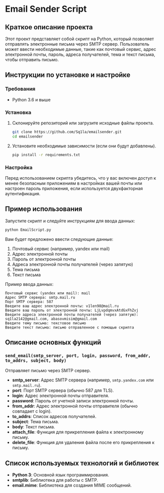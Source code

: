 
# Email Sender Script

## Краткое описание проекта
Этот проект представляет собой скрипт на Python, который позволяет отправлять электронные письма через SMTP сервер. Пользователь может ввести необходимые данные, такие как почтовый сервис, адрес электронной почты, пароль, адреса получателей, тема и текст письма, чтобы отправить письмо.

## Инструкции по установке и настройке

### Требования
- Python 3.6 и выше

### Установка
1. Склонируйте репозиторий или загрузите исходные файлы проекта.
    ```bash
    git clone https://github.com/Sq1la/emailsender.git
    cd emailsender
    ```

2. Установите необходимые зависимости (если они будут добавлены).
    ```bash
    pip install -r requirements.txt
    ```

### Настройка
Перед использованием скрипта убедитесь, что у вас включен доступ к менее безопасным приложениям в настройках вашей почты или настроен пароль приложения, если используется двухфакторная аутентификация.

## Пример использования
Запустите скрипт и следуйте инструкциям для ввода данных:

```bash
python EmailScript.py
```

Вам будет предложено ввести следующие данные:
1. Почтовый сервис (например, yandex или mail)
2. Адрес электронной почты
3. Пароль от электронной почты
4. Адреса электронной почты получателей (через запятую)
5. Тема письма
6. Текст письма

Пример ввода данных:

```plaintext
Почтовый сервис (yandex или mail): mail
Адрес SMTP сервера: smtp.mail.ru
Порт SMTP сервера: 587
Введите ваш адрес электронной почты: v1len98@mail.ru
Введите ваш пароль от электронной почты: LjLvpdqmvxAtdGxFhZvj
Введите адреса электронной почты получателей (через запятую): sq1la2142@gmail.com, abasovmisim@gmail.com
Введите тему письма: текстовое письмо
Введите текст письма: письмо отправленное с помощью скрипта
```

## Описание основных функций

### `send_email(smtp_server, port, login, password, from_addr, to_addrs, subject, body)`
Отправляет письмо через SMTP сервер.
- **smtp_server**: Адрес SMTP сервера (например, `smtp.yandex.com` или `smtp.mail.ru`).
- **port**: Порт SMTP сервера (обычно 587 для TLS).
- **login**: Адрес электронной почты отправителя.
- **password**: Пароль от учетной записи электронной почты.
- **from_addr**: Адрес электронной почты отправителя (обычно совпадает с login).
- **to_addrs**: Список адресов получателей.
- **subject**: Тема письма.
- **body**: Текст письма.
- **attach_file**: Функция для прикрепления файла к электронному письму.
- **delete_file**: Функция для удаления файла после его прикрепления к письму.

## Список используемых технологий и библиотек
- **Python 3**: Основной язык программирования.
- **smtplib**: Библиотека для работы с SMTP.
- **email.mime**: Библиотека для создания MIME сообщений.